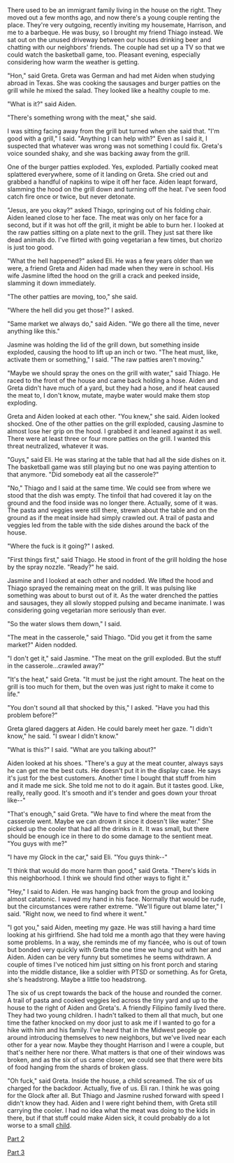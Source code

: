 There used to be an immigrant family living in the house on the right. They moved out a few months ago, and now there's a young couple renting the place. They're very outgoing, recently inviting my housemate, Harrison, and me to a barbeque. He was busy, so I brought my friend Thiago instead. We sat out on the unused driveway between our houses drinking beer and chatting with our neighbors' friends. The couple had set up a TV so that we could watch the basketball game, too. Pleasant evening, especially considering how warm the weather is getting.

"Hon," said Greta. Greta was German and had met Aiden when studying abroad in Texas. She was cooking the sausages and burger patties on the grill while he mixed the salad. They looked like a healthy couple to me.

"What is it?" said Aiden.

"There's something wrong with the meat," she said.

I was sitting facing away from the grill but turned when she said that. "I'm good with a grill," I said. "Anything I can help with?" Even as I said it, I suspected that whatever was wrong was not something I could fix. Greta's voice sounded shaky, and she was backing away from the grill.

One of the burger patties exploded. Yes, exploded. Partially cooked meat splattered everywhere, some of it landing on Greta. She cried out and grabbed a handful of napkins to wipe it off her face. Aiden leapt forward, slamming the hood on the grill down and turning off the heat. I've seen food catch fire once or twice, but never detonate.

"Jesus, are you okay?" asked Thiago, springing out of his folding chair. Aiden leaned close to her face. The meat was only on her face for a second, but if it was hot off the grill, it might be able to burn her. I looked at the raw patties sitting on a plate next to the grill. They just sat there like dead animals do. I've flirted with going vegetarian a few times, but chorizo is just too good.

"What the hell happened?" asked Eli. He was a few years older than we were, a friend Greta and Aiden had made when they were in school. His wife Jasmine lifted the hood on the grill a crack and peeked inside, slamming it down immediately.

"The other patties are moving, too," she said.

"Where the hell did you get those?" I asked.

"Same market we always do," said Aiden. "We go there all the time, never anything like this."

Jasmine was holding the lid of the grill down, but something inside exploded, causing the hood to lift up an inch or two. "The heat must, like, activate them or something," I said. "The raw patties aren't moving."

"Maybe we should spray the ones on the grill with water," said Thiago. He raced to the front of the house and came back holding a hose. Aiden and Greta didn't have much of a yard, but they had a hose, and if heat caused the meat to, I don't know, mutate, maybe water would make them stop exploding.

Greta and Aiden looked at each other. "You knew," she said. Aiden looked shocked. One of the other patties on the grill exploded, causing Jasmine to almost lose her grip on the hood. I grabbed it and leaned against it as well. There were at least three or four more patties on the grill. I wanted this threat neutralized, whatever it was.

"Guys," said Eli. He was staring at the table that had all the side dishes on it. The basketball game was still playing but no one was paying attention to that anymore. "Did somebody eat all the casserole?"

"No," Thiago and I said at the same time. We could see from where we stood that the dish was empty. The tinfoil that had covered it lay on the ground and the food inside was no longer there. Actually, some of it was. The pasta and veggies were still there, strewn about the table and on the ground as if the meat inside had simply crawled out. A trail of pasta and veggies led from the table with the side dishes around the back of the house.

"Where the fuck is it going?" I asked.

"First things first," said Thiago. He stood in front of the grill holding the hose by the spray nozzle. "Ready?" he said.

Jasmine and I looked at each other and nodded. We lifted the hood and Thiago sprayed the remaining meat on the grill. It was pulsing like something was about to burst out of it. As the water drenched the patties and sausages, they all slowly stopped pulsing and became inanimate. I was considering going vegetarian more seriously than ever.

"So the water slows them down," I said.

"The meat in the casserole," said Thiago. "Did you get it from the same market?" Aiden nodded.

"I don't get it," said Jasmine. "The meat on the grill exploded. But the stuff in the casserole...crawled away?"

"It's the heat," said Greta. "It must be just the right amount. The heat on the grill is too much for them, but the oven was just right to make it come to life."

"You don't sound all that shocked by this," I asked. "Have you had this problem before?"

Greta glared daggers at Aiden. He could barely meet her gaze. "I didn't know," he said. "I swear I didn't know."

"What is this?" I said. "What are you talking about?"

Aiden looked at his shoes. "There's a guy at the meat counter, always says he can get me the best cuts. He doesn't put it in the display case. He says it's just for the best customers. Another time I bought that stuff from him and it made me sick. She told me not to do it again. But it tastes good. Like, really, really good. It's smooth and it's tender and goes down your throat like--"

"That's enough," said Greta. "We have to find where the meat from the casserole went. Maybe we can drown it since it doesn't like water." She picked up the cooler that had all the drinks in it. It was small, but there should be enough ice in there to do some damage to the sentient meat. "You guys with me?"

"I have my Glock in the car," said Eli. "You guys think--"

"I think that would do more harm than good," said Greta. "There's kids in this neighborhood. I think we should find other ways to fight it."

"Hey," I said to Aiden. He was hanging back from the group and looking almost catatonic. I waved my hand in his face. Normally that would be rude, but the circumstances were rather extreme. "We'll figure out blame later," I said. "Right now, we need to find where it went."

"I got you," said Aiden, meeting my gaze. He was still having a hard time looking at his girlfriend. She had told me a month ago that they were having some problems. In a way, she reminds me of my  fiancée, who is out of town but bonded very quickly with Greta the one time we hung out with her and Aiden. Aiden can be very funny but sometimes he seems withdrawn. A couple of times I've noticed him just sitting on his front porch and staring into the middle distance, like a soldier with PTSD or something. As for Greta, she's headstrong. Maybe a little too headstrong.

The six of us crept towards the back of the house and rounded the corner. A trail of pasta and cooked veggies led across the tiny yard and up to the house to the right of Aiden and Greta's. A friendly Filipino family lived there. They had two young children. I hadn't talked to them all that much, but one time the father knocked on my door just to ask me if I wanted to go for a hike with him and his family. I've heard that in the Midwest people go around introducing themselves to new neighbors, but we've lived near each other for a year now. Maybe they thought Harrison and I were a couple, but that's neither here nor there. What matters is that one of their windows was broken, and as the six of us came closer, we could see that there were bits of food hanging from the shards of broken glass.

"Oh fuck," said Greta. Inside the house, a child screamed. The six of us charged for the backdoor. Actually, five of us. Eli ran. I think he was going for the Glock after all. But Thiago and Jasmine rushed forward with speed I didn't know they had. Aiden and I were right behind them, with Greta still carrying the cooler. I had no idea what the meat was doing to the kids in there, but if that stuff could make Aiden sick, it could probably do a lot worse to a small [child](https://www.reddit.com/user/_Cu_Chulainn17).

[Part 2](https://www.reddit.com/r/nosleep/comments/vg732e/the_neighbors_had_a_cookout_but_the_meat_wasnt/)

[Part 3](https://www.reddit.com/r/nosleep/comments/vld4jy/the_neighbors_had_a_cookout_but_the_meat_wasnt/)